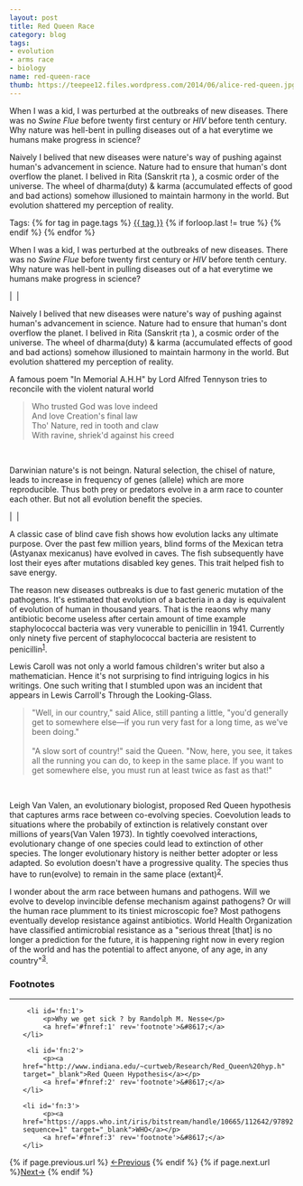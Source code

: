 ```yaml
---
layout: post
title: Red Queen Race 
category: blog
tags: 
- evolution 
- arms race
- biology
name: red-queen-race
thumb: https://teepee12.files.wordpress.com/2014/06/alice-red-queen.jpg
---
```


When I was a kid, I was perturbed at the outbreaks of new diseases. There was no *Swine Flue* before twenty first century or *HIV* before tenth century. Why nature was hell-bent in pulling diseases out of a hat everytime we humans make progress in science? 

<p>Naively I belived that new diseases were nature's way of pushing against human's advancement in science. Nature had to ensure that human's dont overflow the planet. I belived in Rita (Sanskrit ṛta ), a cosmic order of the universe. The wheel of dharma(duty) & karma (accumulated effects of good and bad actions) somehow illusioned  to maintain harmony in the world. But evolution shattered my perception of reality.</p><!-- truncate_here -->
<p>Tags: {% for tag in page.tags %} <a class="mytag" href="/tag/{{ tag }}" title="View posts tagged with &quot;{{ tag }}&quot;">{{ tag }}</a>  {% if forloop.last != true %} {% endif %} {% endfor %} </p>

When I was a kid, I was perturbed at the outbreaks of new diseases. There was no *Swine Flue* before twenty first century or *HIV* before tenth century. Why nature was hell-bent in pulling diseases out of a hat everytime we humans make progress in science?


| <img align="center" src="https://teepee12.files.wordpress.com/2014/06/alice-red-queen.jpg" alt="" /> |


<p>Naively I belived that new diseases were nature's way of pushing against human's advancement in science. Nature had to ensure that human's dont overflow the planet. I belived in Rita (Sanskrit ṛta ), a cosmic order of the universe. The wheel of dharma(duty) & karma (accumulated effects of good and bad actions) somehow illusioned to maintain harmony in the world. But evolution shattered my perception of reality.</p>


A famous poem "In Memorial A.H.H" by Lord Alfred Tennyson tries to reconcile with the violent natural world

<blockquote>
Who trusted God was love indeed<br>
And love Creation's final law<br>
Tho' Nature, red in tooth and claw<br>
With ravine, shriek'd against his creed<br>
</blockquote>
<br>

Darwinian nature's is not beingn. Natural selection, the chisel of nature, leads to increase in frequency of genes (allele) which are more reproducible. Thus both prey or predators evolve in a arm race to counter each other. But not all evolution benefit the species. 

| <img align="center" src="https://news.nationalgeographic.com/content/dam/news/2015/12/cavefish.ngsversion.1441823512384.adapt.1900.1.jpg" alt="" /> |

A classic case of blind cave fish shows how evolution lacks any ultimate purpose. Over the past few million years, blind forms of the Mexican tetra (Astyanax mexicanus) have evolved in caves. The fish subsequently have lost their eyes after mutations disabled key genes. This trait helped fish to save energy.


The reason new diseases outbreaks is due to fast generic mutation of the pathogens. It's estimated that evolution of a bacteria in a day is equivalent of evolution of human in thousand years. That is the reaons why many antibiotic become useless after certain amount of time example staphylococcal bacteria was very vunerable to penicillin in 1941. Currently only ninety five percent of staphylococcal bacteria are resistent to penicillin<sup><a href='#fn:1' rel='footnote'>1</a></sup>.

Lewis Caroll was not only a world famous children's writer but also a mathematician. Hence it's not surprising to find intriguing logics in his writings. One such writing that I stumbled upon was an incident that appears in Lewis Carroll's Through the Looking-Glass. 

<blockquote>
"Well, in our country," said Alice, still panting a little, "you'd generally get to somewhere else—if you run very fast for a long time, as we've been doing."<br><br>
"A slow sort of country!" said the Queen. "Now, here, you see, it takes all the running you can do, to keep in the same place. If you want to get somewhere else, you must run at least twice as fast as that!"
</blockquote>
<br>

Leigh Van Valen, an evolutionary biologist, proposed Red Queen hypothesis that captures arms race between co-evolving species. Coevolution leads to situations where the probabily of extinction is relatively constant over millions of years(Van Valen 1973). In tightly coevolved interactions, evolutionary change of one species could lead to extinction of other species. The longer evolutionary history is neither better adopter or less adapted. So evolution doesn't have a progressive quality. The species thus have to run(evolve) to remain in the same place (extant)<sup><a href='#fn:2' rel='footnote'>2</a></sup>.

I wonder about the arm race between humans and pathogens. Will we evolve to develop invincible defense mechanism against pathogens? Or will the human race plumment to its tiniest microscopic foe? Most pathogens eventually develop resistance against antibiotics. World Health Organization have classified antimicrobial resistance as a "serious threat [that] is no longer a prediction for the future, it is happening right now in every region of the world and has the potential to affect anyone, of any age, in any country"<sup><a href='#fn:3' rel='footnote'>3</a></sup>.

<div class='footnotes'><h3>Footnotes</h3><hr />
  <ol>


	 <li id='fn:1'>
         <p>Why we get sick ? by Randolph M. Nesse</p>
         <a href='#fnref:1' rev='footnote'>&#8617;</a>
    </li>
	
     <li id='fn:2'>
         <p><a href="http://www.indiana.edu/~curtweb/Research/Red_Queen%20hyp.h" target="_blank">Red Queen Hypothesis</a></p>
         <a href='#fnref:2' rev='footnote'>&#8617;</a>
    </li>
	
    <li id='fn:3'>
         <p><a href="https://apps.who.int/iris/bitstream/handle/10665/112642/9789241564748_eng.pdf;jsessionid=A33A2486ED8B2999A6E44FE20B7EE1F2?sequence=1" target="_blank">WHO</a></p>
         <a href='#fnref:3' rev='footnote'>&#8617;</a>
    </li>
    
  </ol>
</div>
	
<nav class="pagination clear" style="padding-bottom:20px;">
{% if page.previous.url %} <a class="prev-item" href="{{page.previous.url}}" title="Previous Post: {{page.previous.title}}">&larr;Previous</a>   {% endif %}  {% if page.next.url %}<a class="next-item" href="{{page.next.url}}" title="Next Post: {{page.next.title}}">Next&rarr;</a> 	{% endif %}
</nav>